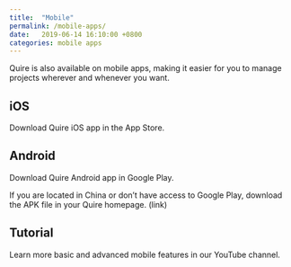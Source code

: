 ```yaml
---
title:  "Mobile"
permalink: /mobile-apps/
date:   2019-06-14 16:10:00 +0800
categories: mobile apps
---
```


Quire is also available on mobile apps, making it easier for you to manage projects wherever and whenever you want. 



## iOS
Download Quire iOS app in the App Store.



## Android 
Download Quire Android app in Google Play.

If you are located in China or don’t have access to Google Play, download the APK file in your Quire homepage. (link)

 

## Tutorial 
Learn more basic and advanced mobile features in our YouTube channel.


